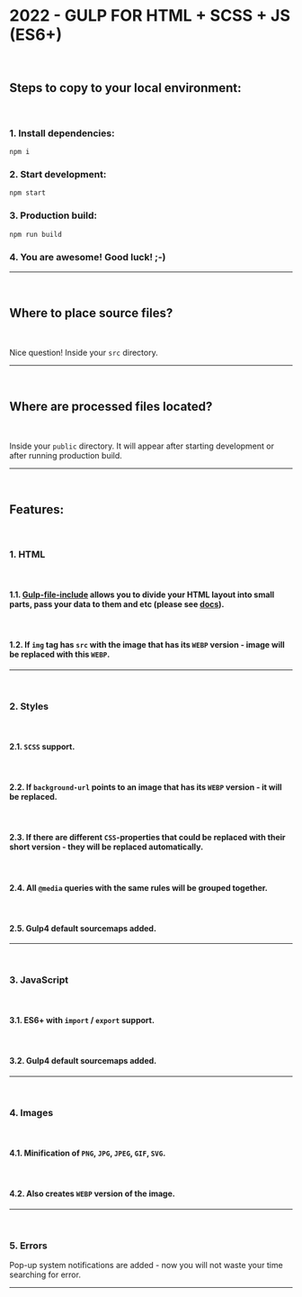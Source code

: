 # 2022 - GULP FOR HTML + SCSS + JS (ES6+)

<br />

## Steps to copy to your local environment:

<br />


### 1. Install dependencies:
```
npm i
```

### 2. Start development:
```
npm start
```

### 3. Production build:
```
npm run build
```

### 4. You are awesome! Good luck! ;-)

<hr />
<br />

## Where to place source files?

<br />

Nice question! Inside your `src` directory.

<hr />
<br />

## Where are processed files located?

<br />

Inside your `public` directory. It will appear after starting development or after running production build.

<hr />
<br />

## Features:

<br />

### 1. HTML

<br />

#### 1.1. <a href="https://www.npmjs.com/package/gulp-file-include">Gulp-file-include</a> allows you to divide your HTML layout into small parts, pass your data to them and etc (please see <a href="https://www.npmjs.com/package/gulp-file-include">docs</a>).

<br />

#### 1.2. If `img` tag has `src` with the image that has its `WEBP` version - image will be replaced with this `WEBP`.

<hr />
<br />

### 2. Styles

<br />

#### 2.1. `SCSS` support.

<br />

#### 2.2. If `background-url` points to an image that has its `WEBP` version - it will be replaced.

<br />

#### 2.3. If there are different `CSS`-properties that could be replaced with their short version - they will be replaced automatically.

<br />

#### 2.4. All `@media` queries with the same rules will be grouped together.

<br />

#### 2.5. Gulp4 default sourcemaps added.

<hr />
<br />

### 3. JavaScript

<br />

#### 3.1. ES6+ with `import` / `export` support.

<br />

#### 3.2. Gulp4 default sourcemaps added.

<hr />
<br />

### 4. Images

<br />

#### 4.1. Minification of `PNG`, `JPG`, `JPEG`, `GIF`, `SVG`.

<br />


#### 4.2. Also creates `WEBP` version of the image.

<hr />
<br />

### 5. Errors
Pop-up system notifications are added - now you will not waste your time searching for error.

<hr />